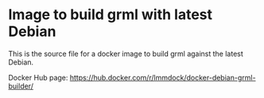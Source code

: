 # Image to build grml with latest Debian
This is the source file for a docker image to build grml against the latest Debian.

Docker Hub page: https://hub.docker.com/r/lmmdock/docker-debian-grml-builder/
